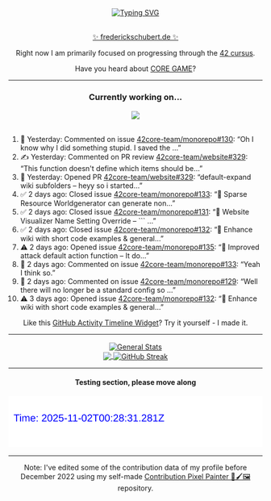 <div align="center">
	<a href="https://git.io/typing-svg"><img src="https://readme-typing-svg.demolab.com?font=Fira+Code&size=30&pause=1000&color=70A5FD&background=1A1B27&center=true&vCenter=true&repeat=false&random=false&width=550&lines=%F0%9F%91%8B+Hello+World!+I'm+Freddy!+%F0%9F%96%96" alt="Typing SVG" /></a>
</div>
<br>
<div align="center">
	<p></p><a href="https://frederickschubert.de">✨ frederickschubert.de ✨</a></p>
	<p>Right now I am primarily focused on progressing through the <a href="https://github.com/FreddyMSchubert/42_cursus">42 cursus</a>.</p>
	<p>Have you heard about <a href="https://coregame.de/">CORE GAME</a>?</p>
</div>

<hr>

<div align="center">

### Currently working on...

<!-- [![current_repo](https://github-readme-stats.vercel.app/api/pin/?username=FreddyMSchubert&repo=Crafty_Concoctions&theme=tokyonight)](https://github.com/FreddyMSchubert/Crafty_Concoctions) -->

<div align="center">
	<a href="https://github.com/42core-team/monorepo" target="_blank">
		<img align="center" src="https://github-readme-stats.vercel.app/api/pin/?username=42core-team&repo=monorepo&theme=tokyonight" />
	</a>
</div>

<br>

<div align="left">
<ol>
<!-- ACTIVITY:START -->
<li>💬 Yesterday: Commented on issue <a href="https://github.com/42core-team/monorepo/issues/130#issuecomment-3355993900">42core-team/monorepo#130</a>: “Oh I know why I did something stupid. I saved the …”</li>
<li>✍️ Yesterday: Commented on PR review <a href="https://github.com/42core-team/website/pull/329#discussion_r2394296406">42core-team/website#329</a>: “This function doesn't define which items should be…”</li>
<li>🚀 Yesterday: Opened PR <a href="https://github.com/42core-team/website/pull/329">42core-team/website#329</a>: “default-expand wiki subfolders – heyy so i started…”</li>
<li>✅ 2 days ago: Closed issue <a href="https://github.com/42core-team/monorepo/issues/133">42core-team/monorepo#133</a>: “🤗 Sparse Resource Worldgenerator can generate non…”</li>
<li>✅ 2 days ago: Closed issue <a href="https://github.com/42core-team/monorepo/issues/131">42core-team/monorepo#131</a>: “🤗 Website Visualizer Name Setting Override – ``` …”</li>
<li>✅ 2 days ago: Closed issue <a href="https://github.com/42core-team/monorepo/issues/132">42core-team/monorepo#132</a>: “🤗 Enhance wiki with short code examples & general…”</li>
<li>⚠️ 2 days ago: Opened issue <a href="https://github.com/42core-team/monorepo/issues/135">42core-team/monorepo#135</a>: “🤗 Improved attack default action function – It do…”</li>
<li>💬 2 days ago: Commented on issue <a href="https://github.com/42core-team/monorepo/issues/133#issuecomment-3353247911">42core-team/monorepo#133</a>: “Yeah I think so.”</li>
<li>💬 2 days ago: Commented on issue <a href="https://github.com/42core-team/monorepo/pull/129#issuecomment-3353245966">42core-team/monorepo#129</a>: “Well there will no longer be a standard config so …”</li>
<li>⚠️ 3 days ago: Opened issue <a href="https://github.com/42core-team/monorepo/issues/132">42core-team/monorepo#132</a>: “🤗 Enhance wiki with short code examples & general…”</li>
<!-- ACTIVITY:END -->
</ol>
</div>

Like this [GitHub Activity Timeline Widget](https://github.com/FreddyMSchubert/github-activity-timeline)? Try it yourself - I made it.

<hr>

<div align="center">
	<a href="https://github.com/anuraghazra/github-readme-stats" target="_blank">
		<img height=200 align="center" src="https://github-readme-stats.vercel.app/api?username=FreddyMSchubert&show_icons=true&theme=tokyonight&card_width=650" alt="General Stats" />
	</a>
</div>

<div align="center">
	<a href="https://github.com/anuraghazra/github-readme-stats" target="_blank">
		<img height=200 align="center" src="https://github-readme-stats.vercel.app/api/top-langs/?username=FreddyMSchubert&layout=donut&theme=tokyonight&card_width=320">
	</a>
	<a href="https://github.com/DenverCoder1/github-readme-streak-stats" target="_blank">
		<img height=200 align="center" src="https://streak-stats.demolab.com?user=FreddyMSchubert&theme=tokyonight&date_format=j%20M%5B%20Y%5D&card_width=320&card_height=200&hide_total_contributions=true" alt="GitHub Streak" />
	</a>
</div>

<hr>

#### Testing section, please move along

![GitHub Defenders SVG](https://github.com/FreddyMSchubert/FreddyMSchubert/blob/github_defenders_output/output.svg)

<hr>

Note: I've edited some of the contribution data of my profile before December 2022 using my self-made [Contribution Pixel Painter 🎨🖌️🖼️](https://github.com/FreddyMSchubert/contribution-pixel-painter) repository.
